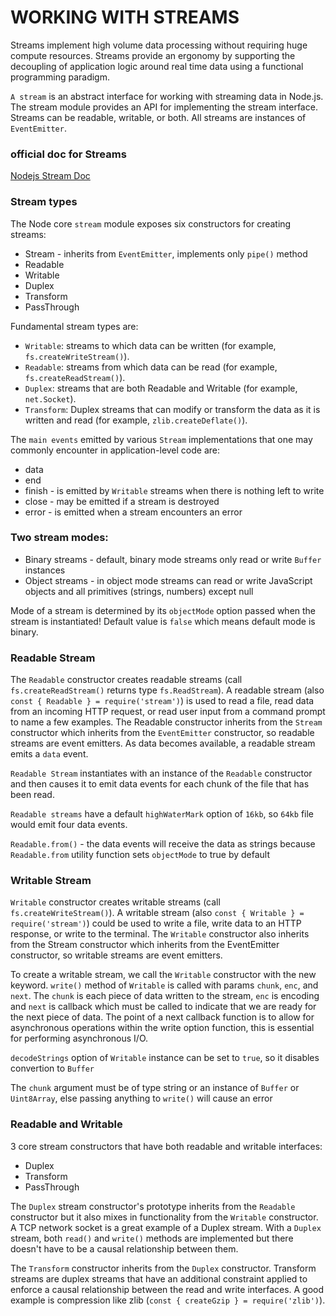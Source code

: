 # WORKING WITH STREAMS

Streams implement high volume data processing without requiring huge compute resources. Streams provide an ergonomy by supporting the decoupling of application logic around real time data using a functional programming paradigm.<br>

`A stream` is an abstract interface for working with streaming data in Node.js. The stream module provides an API for implementing the stream interface. Streams can be readable, writable, or both. All streams are instances of `EventEmitter`.<br>

### official doc for Streams

[Nodejs Stream Doc](https://nodejs.org/api/stream.html#stream)

### Stream types

The Node core `stream` module exposes six constructors for creating streams:

- Stream - inherits from `EventEmitter`, implements only `pipe()` method
- Readable
- Writable
- Duplex
- Transform
- PassThrough

Fundamental stream types are:

- `Writable`: streams to which data can be written (for example, `fs.createWriteStream()`).
- `Readable`: streams from which data can be read (for example, `fs.createReadStream()`).
- `Duplex`: streams that are both Readable and Writable (for example, `net.Socket`).
- `Transform`: Duplex streams that can modify or transform the data as it is written and read (for example, `zlib.createDeflate()`).

The `main events` emitted by various `Stream` implementations that one may commonly encounter in application-level code are:

- data
- end
- finish - is emitted by `Writable` streams when there is nothing left to write
- close - may be emitted if a stream is destroyed
- error - is emitted when a stream encounters an error

### Two stream modes:

- Binary streams - default, binary mode streams only read or write `Buffer` instances
- Object streams - in object mode streams can read or write JavaScript objects and all primitives (strings, numbers) except null

Mode of a stream is determined by its `objectMode` option passed when the stream is instantiated! Default value is `false` which means default mode is binary.

### Readable Stream

The `Readable` constructor creates readable streams (call `fs.createReadStream()` returns type `fs.ReadStream`). A readable stream (also `const { Readable } = require('stream')`) is used to read a file, read data from an incoming HTTP request, or read user input from a command prompt to name a few examples. The Readable constructor inherits from the `Stream` constructor which inherits from the `EventEmitter` constructor, so readable streams are event emitters. As data becomes available, a readable stream emits a `data` event.<br>

`Readable Stream` instantiates with an instance of the `Readable` constructor and then causes it to emit data events for each chunk of the file that has been read.<br>

`Readable streams` have a default `highWaterMark` option of `16kb`, so `64kb` file would emit four data events.

`Readable.from()` - the data events will receive the data as strings because `Readable.from` utility function sets `objectMode` to true by default

### Writable Stream

`Writable` constructor creates writable streams (call `fs.createWriteStream()`). A writable stream (also `const { Writable } = require('stream')`) could be used to write a file, write data to an HTTP response, or write to the terminal. The `Writable` constructor also inherits from the Stream constructor which inherits from the EventEmitter constructor, so writable streams are event emitters.<br>

To create a writable stream, we call the `Writable` constructor with the new keyword. `write()` method of `Writable` is called with params `chunk`, `enc`, and `next`. The `chunk` is each piece of data written to the stream, `enc` is encoding and `next` is callback which must be called to indicate that we are ready for the next piece of data.
The point of a next callback function is to allow for asynchronous operations within the write option function, this is essential for performing asynchronous I/O.<br>

`decodeStrings` option of `Writable` instance can be set to `true`, so it disables convertion to `Buffer`<br>

The `chunk` argument must be of type string or an instance of `Buffer` or `Uint8Array`, else passing anything to `write()` will cause an error

### Readable and Writable 

3 core stream constructors that have both readable and writable interfaces:

- Duplex
- Transform
- PassThrough

The `Duplex` stream constructor's prototype inherits from the `Readable` constructor but it also mixes in functionality from the `Writable` constructor. A TCP network socket is a great example of a Duplex stream. With a `Duplex` stream, both `read()` and `write()` methods are implemented but there doesn't have to be a causal relationship between them.<br>

The `Transform` constructor inherits from the `Duplex` constructor. Transform streams are duplex streams that have an additional constraint applied to enforce a causal relationship between the read and write interfaces. A good example is compression like zlib (`const { createGzip } = require('zlib')`). <br>